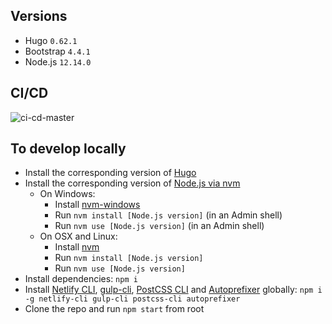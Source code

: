 ## Versions
 - Hugo `0.62.1`
 - Bootstrap `4.4.1`
 - Node.js `12.14.0`

## CI/CD
![ci-cd-master](https://github.com/inwardmovement/mettaconseil/workflows/ci-cd-master/badge.svg?branch=master)

## To develop locally
- Install the corresponding version of [Hugo](https://gohugo.io/)
- Install the corresponding version of [Node.js via nvm](https://docs.npmjs.com/downloading-and-installing-node-js-and-npm)
  - On Windows:
    - Install [nvm-windows](https://github.com/coreybutler/nvm-windows#installation--upgrades)
    - Run `nvm install [Node.js version]` (in an Admin shell)
    - Run `nvm use [Node.js version]` (in an Admin shell)
  - On OSX and Linux:
    - Install [nvm](https://github.com/nvm-sh/nvm#installation-and-update)
    - Run `nvm install [Node.js version]`
    - Run `nvm use [Node.js version]`
- Install dependencies: `npm i`
- Install [Netlify CLI](https://docs.netlify.com/cli/get-started/), [gulp-cli](https://www.npmjs.com/package/gulp-cli), [PostCSS CLI](https://github.com/postcss/postcss-cli) and [Autoprefixer](https://github.com/postcss/autoprefixer) globally: `npm i -g netlify-cli gulp-cli postcss-cli autoprefixer`
- Clone the repo and run `npm start` from root
